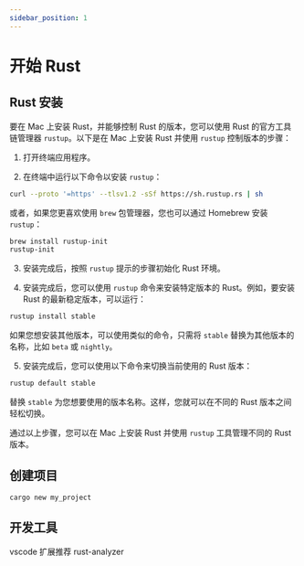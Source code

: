 ```yaml
---
sidebar_position: 1
---
```


# 开始 Rust

## Rust 安装

要在 Mac 上安装 Rust，并能够控制 Rust 的版本，您可以使用 Rust 的官方工具链管理器 `rustup`。以下是在 Mac 上安装 Rust 并使用 `rustup` 控制版本的步骤：

1. 打开终端应用程序。

2. 在终端中运行以下命令以安装 `rustup`：

```bash
curl --proto '=https' --tlsv1.2 -sSf https://sh.rustup.rs | sh
```

或者，如果您更喜欢使用 `brew` 包管理器，您也可以通过 Homebrew 安装 `rustup`：

```bash
brew install rustup-init
rustup-init
```

3. 安装完成后，按照 `rustup` 提示的步骤初始化 Rust 环境。

4. 安装完成后，您可以使用 `rustup` 命令来安装特定版本的 Rust。例如，要安装 Rust 的最新稳定版本，可以运行：

```bash
rustup install stable
```

如果您想安装其他版本，可以使用类似的命令，只需将 `stable` 替换为其他版本的名称，比如 `beta` 或 `nightly`。

5. 安装完成后，您可以使用以下命令来切换当前使用的 Rust 版本：

```bash
rustup default stable
```

替换 `stable` 为您想要使用的版本名称。这样，您就可以在不同的 Rust 版本之间轻松切换。

通过以上步骤，您可以在 Mac 上安装 Rust 并使用 `rustup` 工具管理不同的 Rust 版本。

## 创建项目

```shell
cargo new my_project
```

## 开发工具

vscode 扩展推荐 rust-analyzer
